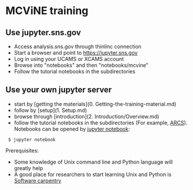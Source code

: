 # MCViNE training

## Use jupyter.sns.gov
* Access analysis.sns.gov through thinlinc connection
* Start a browser and point to https://jupyter.sns.gov
* Log in using your UCAMS or XCAMS account
* Browse into "notebooks" and then "notebooks/mcvine"
* Follow the tutorial notebooks in the subdirectories

## Use your own jupyter server

* start by [getting the materials](0. Getting-the-training-material.md)
* follow by [setup](1. Setup.md)
* browse through [introduction](2. Introduction/Overview.md)
* follow the tutorial notebooks in the subdirectories (For example, [ARCS](ARCS)). Notebooks can be opened by [jupyter notebook](http://jupyter.org/):
```
 $ jupyter notebook
```

Prerequisites:
* Some knowledge of Unix command line and Python language will greatly help
* A good place for researchers to start learning Unix and Python is [Software carpentry](http://software-carpentry.org/lessons)
